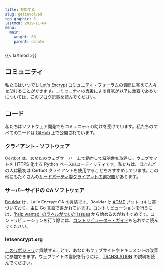 ```yaml
---
title: 参加する
slug: getinvolved
top_graphic: 5
lastmod: 2019-11-04
menu:
  main:
    weight: 60
    parent: donate
---
```


{{< lastmod >}}

## コミュニティ

私たちはいつでも [Let's Encrypt コミュニティ・フォーラム](https://community.letsencrypt.org/)の質問に答えて人々を助けることができます。コミュニティの支援による貢献が以下に重要であるかについては、[このブログ記事](/2015/08/13/lets-encrypt-community-support.html)を読んでください。

## コード

私たちはソフトウェア開発でもコミュニティの助けを受けています。私たちのすべてのコードは [GitHub](https://github.com/letsencrypt/) 上で公開されています。

### クライアント・ソフトウェア

[Certbot](https://github.com/certbot/certbot) は、あなたのウェブサーバー上で動作して証明書を取得し、ウェブサイトを HTTPS 化する Python ベースのユーティリティです。私たちは、ほとんどの人は最初は Certbot クライアントを使用することをおすすめしています。この他にもたくさんの[サードパーティ製クライアントの選択肢](/docs/client-options)があります。

### サーバーサイドの CA ソフトウェア

[Boulder](https://github.com/letsencrypt/boulder) は、Let's Encrypt CA の実装です。Boulder は [ACME](https://tools.ietf.org/html/rfc8555) プロトコルに基づいており、主に Go 言語で書かれています。コントリビューションを行うには、['help wanted' のラベルがついた issues](https://github.com/letsencrypt/boulder/labels/help%20wanted) から始めるのがおすすめです。コントリビューションを行う際には、[コントリビューター・ガイド](https://github.com/letsencrypt/boulder/blob/master/CONTRIBUTING.md)も忘れずに読んでください。

### letsencrypt.org

[このリポジトリ](https://github.com/letsencrypt/website)に貢献することで、あなたもウェブサイトやドキュメントの改善に参加できます。ウェブサイトの翻訳を行うには、[TRANSLATION](https://github.com/letsencrypt/website/blob/master/TRANSLATION.md) の説明を読んでください。
